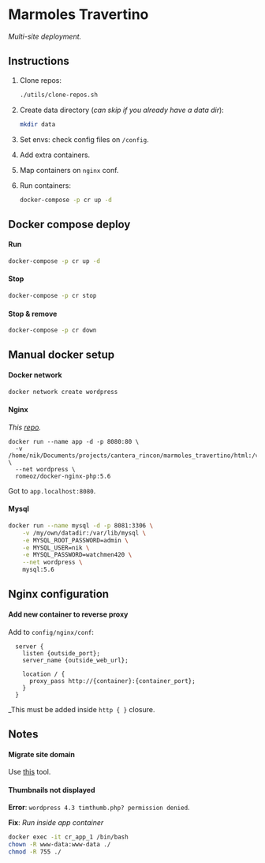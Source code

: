 Marmoles Travertino
===================
_Multi-site deployment._

## Instructions

1. Clone repos:
    ```bash
    ./utils/clone-repos.sh
    ```

2. Create data directory (_can skip if you already have a data dir_):
    ```bash
    mkdir data
    ```

3. Set envs: check config files on `/config`. 

5. Add extra containers.

6. Map containers on `nginx` conf.

7. Run containers:
    ```bash
    docker-compose -p cr up -d
    ```

## Docker compose deploy

#### Run
```bash
docker-compose -p cr up -d
```

#### Stop
```bash
docker-compose -p cr stop
```

#### Stop & remove
```bash
docker-compose -p cr down
```

## Manual docker setup

#### Docker network
```bash
docker network create wordpress
```

#### Nginx
_This [repo](https://github.com/romeOz/docker-nginx-php)._


```
docker run --name app -d -p 8080:80 \
  -v /home/nik/Documents/projects/cantera_rincon/marmoles_travertino/html:/var/www/app/ \
  --net wordpress \
  romeoz/docker-nginx-php:5.6
```

Got to `app.localhost:8080`.


#### Mysql
```bash
docker run --name mysql -d -p 8081:3306 \
    -v /my/own/datadir:/var/lib/mysql \
    -e MYSQL_ROOT_PASSWORD=admin \
    -e MYSQL_USER=nik \
    -e MYSQL_PASSWORD=watchmen420 \
    --net wordpress \
    mysql:5.6
```

## Nginx configuration

#### Add new container to reverse proxy
Add to `config/nginx/conf`:
```smartyconfig
  server {
    listen {outside_port};
    server_name {outside_web_url};

    location / {
      proxy_pass http://{container}:{container_port};
    }
  }
```
_This must be added inside `http { }` closure.


## Notes

#### Migrate site domain
Use [this](https://interconnectit.com/products/search-and-replace-for-wordpress-databases/) tool.

#### Thumbnails not displayed
**Error**: `wordpress 4.3 timthumb.php? permission denied`.

**Fix**: 
_Run inside app container_ 
```bash
docker exec -it cr_app_1 /bin/bash
chown -R www-data:www-data ./
chmod -R 755 ./
```

